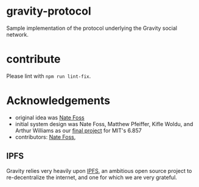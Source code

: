 # gravity-protocol

Sample implementation of the protocol underlying the Gravity social network.

# contribute

Please lint with `npm run lint-fix`.

# Acknowledgements

- original idea was [Nate Foss](https://github.com/npfoss)
- initial system design was Nate Foss, Matthew Pfeiffer, Kifle Woldu, and Arthur Williams
as our [final project](https://courses.csail.mit.edu/6.857/2019/project/17-Foss-Pfeiffer-Woldu-Williams.pdf) for MIT's 6.857
- contributors:
[Nate Foss](https://github.com/npfoss),

## IPFS

Gravity relies very heavily upon [IPFS](https://ipfs.io),
an ambitious open source project to re-decentralize the internet,
and one for which we are very grateful.
